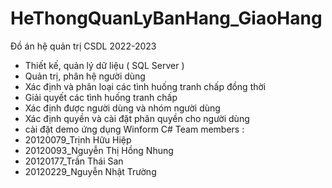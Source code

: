 # HeThongQuanLyBanHang_GiaoHang
Đồ án hệ quản trị CSDL 2022-2023
+ Thiết kế, quản lý dữ liệu ( SQL Server )
+ Quản trị, phân hệ người dùng 
+ Xác định và phân loại các tình huống tranh chấp đồng thời
+ Giải quyết các tình huống tranh chấp
+ Xác định được người dùng và nhóm người dùng
+ Xác định quyền và cài đặt phân quyền cho người dùng
+ cài đặt demo ứng dụng Winform C#
Team members :
+ 20120079_Trịnh Hữu Hiệp
+ 20120093_Nguyễn Thị Hồng Nhung
+ 20120177_Trần Thái San
+ 20120229_Nguyễn Nhật Trường

